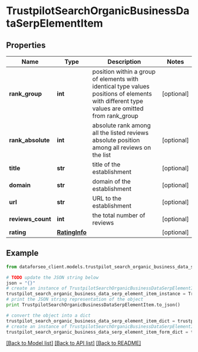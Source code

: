 # TrustpilotSearchOrganicBusinessDataSerpElementItem


## Properties

Name | Type | Description | Notes
------------ | ------------- | ------------- | -------------
**rank_group** | **int** | position within a group of elements with identical type values positions of elements with different type values are omitted from rank_group | [optional] 
**rank_absolute** | **int** | absolute rank among all the listed reviews absolute position among all reviews on the list | [optional] 
**title** | **str** | title of the establishment | [optional] 
**domain** | **str** | domain of the establishment | [optional] 
**url** | **str** | URL to the establishment | [optional] 
**reviews_count** | **int** | the total number of reviews | [optional] 
**rating** | [**RatingInfo**](RatingInfo.md) |  | [optional] 

## Example

```python
from dataforseo_client.models.trustpilot_search_organic_business_data_serp_element_item import TrustpilotSearchOrganicBusinessDataSerpElementItem

# TODO update the JSON string below
json = "{}"
# create an instance of TrustpilotSearchOrganicBusinessDataSerpElementItem from a JSON string
trustpilot_search_organic_business_data_serp_element_item_instance = TrustpilotSearchOrganicBusinessDataSerpElementItem.from_json(json)
# print the JSON string representation of the object
print TrustpilotSearchOrganicBusinessDataSerpElementItem.to_json()

# convert the object into a dict
trustpilot_search_organic_business_data_serp_element_item_dict = trustpilot_search_organic_business_data_serp_element_item_instance.to_dict()
# create an instance of TrustpilotSearchOrganicBusinessDataSerpElementItem from a dict
trustpilot_search_organic_business_data_serp_element_item_form_dict = trustpilot_search_organic_business_data_serp_element_item.from_dict(trustpilot_search_organic_business_data_serp_element_item_dict)
```
[[Back to Model list]](../README.md#documentation-for-models) [[Back to API list]](../README.md#documentation-for-api-endpoints) [[Back to README]](../README.md)


